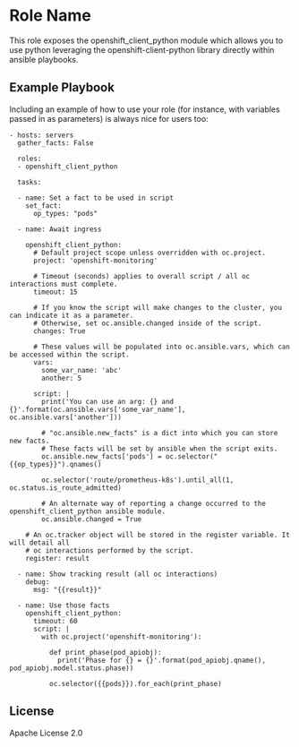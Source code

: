 Role Name
=========

This role exposes the openshift_client_python module which allows you to use python leveraging
the openshift-client-python library directly within ansible playbooks.

Example Playbook
----------------

Including an example of how to use your role (for instance, with variables passed in as parameters) is always nice for users too:

```snakeyaml
- hosts: servers
  gather_facts: False

  roles:
  - openshift_client_python

  tasks:

  - name: Set a fact to be used in script
    set_fact:
      op_types: "pods"

  - name: Await ingress

    openshift_client_python:
      # Default project scope unless overridden with oc.project.
      project: 'openshift-monitoring'

      # Timeout (seconds) applies to overall script / all oc interactions must complete.
      timeout: 15

      # If you know the script will make changes to the cluster, you can indicate it as a parameter.
      # Otherwise, set oc.ansible.changed inside of the script.
      changes: True

      # These values will be populated into oc.ansible.vars, which can be accessed within the script.
      vars:
        some_var_name: 'abc'
        another: 5

      script: |
        print('You can use an arg: {} and {}'.format(oc.ansible.vars['some_var_name'], oc.ansible.vars['another']))

        # "oc.ansible.new_facts" is a dict into which you can store new facts.
        # These facts will be set by ansible when the script exits.
        oc.ansible.new_facts['pods'] = oc.selector("{{op_types}}").qnames()

        oc.selector('route/prometheus-k8s').until_all(1, oc.status.is_route_admitted)

        # An alternate way of reporting a change occurred to the openshift_client_python ansible module.
        oc.ansible.changed = True

    # An oc.tracker object will be stored in the register variable. It will detail all
    # oc interactions performed by the script.
    register: result

  - name: Show tracking result (all oc interactions)
    debug:
      msg: "{{result}}"

  - name: Use those facts
    openshift_client_python:
      timeout: 60
      script: |
        with oc.project('openshift-monitoring'):

          def print_phase(pod_apiobj):
            print('Phase for {} = {}'.format(pod_apiobj.qname(), pod_apiobj.model.status.phase))

          oc.selector({{pods}}).for_each(print_phase)
```
     

License
-------

Apache License 2.0
